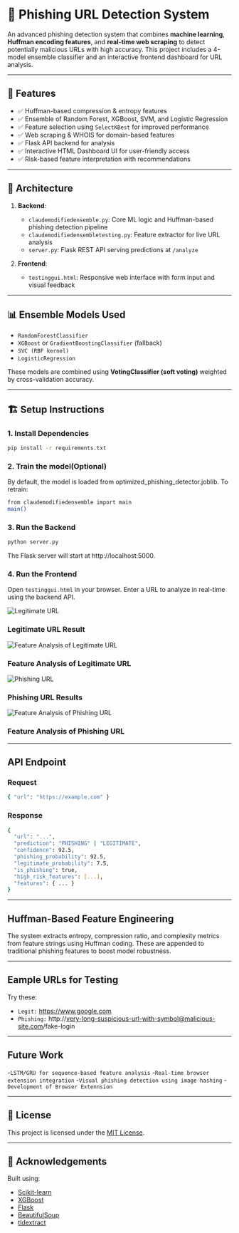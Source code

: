 # 🔐 Phishing URL Detection System

An advanced phishing detection system that combines **machine learning**, **Huffman encoding features**, and **real-time web scraping** to detect potentially malicious URLs with high accuracy. This project includes a 4-model ensemble classifier and an interactive frontend dashboard for URL analysis.

---

## 🚀 Features

- ✅ Huffman-based compression & entropy features
- ✅ Ensemble of Random Forest, XGBoost, SVM, and Logistic Regression
- ✅ Feature selection using `SelectKBest` for improved performance
- ✅ Web scraping & WHOIS for domain-based features
- ✅ Flask API backend for analysis
- ✅ Interactive HTML Dashboard UI for user-friendly access
- ✅ Risk-based feature interpretation with recommendations

---

## 🧠 Architecture

1. **Backend**:
   - `claudemodifiedensemble.py`: Core ML logic and Huffman-based phishing detection pipeline
   - `claudemodifiedensembletesting.py`: Feature extractor for live URL analysis
   - `server.py`: Flask REST API serving predictions at `/analyze`

2. **Frontend**:
   - `testinggui.html`: Responsive web interface with form input and visual feedback

---

## 📊 Ensemble Models Used

- `RandomForestClassifier`
- `XGBoost` or `GradientBoostingClassifier` (fallback)
- `SVC (RBF kernel)`
- `LogisticRegression`

These models are combined using **VotingClassifier (soft voting)** weighted by cross-validation accuracy.

---

## 🏗️ Setup Instructions

### 1. Install Dependencies

```bash
pip install -r requirements.txt
```

### 2. Train the model(Optional)

By default, the model is loaded from optimized_phishing_detector.joblib. To retrain:
```bash
from claudemodifiedensemble import main
main()
```

### 3. Run the Backend

```bash
python server.py
```
The Flask server will start at http://localhost:5000.

### 4. Run the Frontend

Open `testinggui.html` in your browser. Enter a URL to analyze in real-time using the backend API.

![Legitimate URL](https://github.com/incognitoalpha/PhishGuard-4X-/blob/main/legitimate.png)

### Legitimate URL Result

![Feature Analysis of Legitimate URL](https://github.com/incognitoalpha/PhishGuard-4X-/blob/main/Legitimate%20feature.png)

### Feature Analysis of Legitimate URL

![Phishing URL](https://github.com/incognitoalpha/PhishGuard-4X-/blob/main/phishing%20web.png)

### Phishing URL Results

![Feature Analysis of Phishing URL](https://github.com/incognitoalpha/PhishGuard-4X-/blob/main/phishing%20feature.png)

### Feature Analysis of Phishing URL

---

## API Endpoint

### Request

```bash
{ "url": "https://example.com" }
```

### Response

```bash
{
  "url": "...",
  "prediction": "PHISHING" | "LEGITIMATE",
  "confidence": 92.5,
  "phishing_probability": 92.5,
  "legitimate_probability": 7.5,
  "is_phishing": true,
  "high_risk_features": [...],
  "features": { ... }
}
```

---

## Huffman-Based Feature Engineering

The system extracts entropy, compression ratio, and complexity metrics from feature strings using Huffman coding. These are appended to traditional phishing features to boost model robustness.

---

## Eample URLs for Testing

Try these:
- `Legit:` https://www.google.com
- `Phishing:` http://very-long-suspicious-url-with-symbol@malicious-site.com/fake-login

---

## Future Work

-`LSTM/GRU for sequence-based feature analysis`
-`Real-time browser extension integration`
-`Visual phishing detection using image hashing`
-`Development of Browser Extennsion`

---

## 📜 License

This project is licensed under the [MIT License](https://opensource.org/licenses/MIT).

---

## 🤝 Acknowledgements

Built using:

- [Scikit-learn](https://scikit-learn.org/)
- [XGBoost](https://xgboost.ai/)
- [Flask](https://flask.palletsprojects.com/)
- [BeautifulSoup](https://www.crummy.com/software/BeautifulSoup/)
- [tldextract](https://github.com/john-kurkowski/tldextract)
